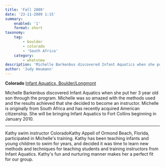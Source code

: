 ```yaml
---
title: 'Fall 2009'
date: '23-11-2009 1:15'
summary:
    enabled: '1'
    format: short
taxonomy:
    tag:
        - boulder
        - colorado
        - 'South Africa'
    category:
        - whatsnew
description: 'Michelle Barkenbus discovered Infant Aquatics when she put her 3 year old son through the program'
author: 'Judy Heumann'
---
```


**Colorado**
[Infant Aquatics, Boulder/Longmont](#)

Michelle Barkenbus discovered Infant Aquatics when she put her 3 year old son through the program. Michelle was so amazed with the methods used and the results achieved that she decided to become an instructor. Michelle is originally from South Africa and has recently acquired American citizenship. She will be bringing Infant Aquatics to Fort Collins beginning in January 2010.

---

Kathy swim instructor ColoradoKathy Appell of Ormond Beach, Florida, participated in Michelle's training. Kathy has been teaching infants and young children to swim for years, and decided it was time to learn new methods and techniques for teaching students and training instructors from Infant Aquatics. Kathy's fun and nurturing manner makes her a perfect fit for our group.